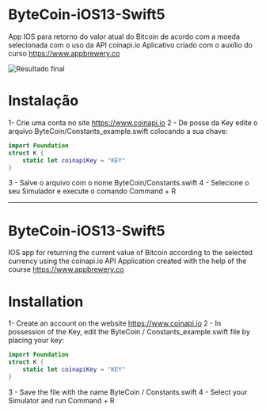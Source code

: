 # ByteCoin-iOS13-Swift5
App IOS para retorno do valor atual do Bitcoin de acordo com a moeda selecionada com o uso da API coinapi.io
Aplicativo criado com o auxílio do curso https://www.appbrewery.co

![Resultado final](Documentation/layout.png)

# Instalação
1- Crie uma conta no site https://www.coinapi.io
2 - De posse da Key edite o arquivo ByteCoin/Constants_example.swift colocando a sua chave:

```swift
import Foundation
struct K {
    static let coinapiKey = "KEY"
}
```
3 - Salve o arquivo com o nome ByteCoin/Constants.swift
4 - Selecione o seu Simulador e execute o comando Command + R

------------

# ByteCoin-iOS13-Swift5
IOS app for returning the current value of Bitcoin according to the selected currency using the coinapi.io API
Application created with the help of the course https://www.appbrewery.co

# Installation
1- Create an account on the website https://www.coinapi.io
2 - In possession of the Key, edit the ByteCoin / Constants_example.swift file by placing your key:

```swift
import Foundation
struct K {
    static let coinapiKey = "KEY"
}
```
3 - Save the file with the name ByteCoin / Constants.swift
4 - Select your Simulator and run Command + R
